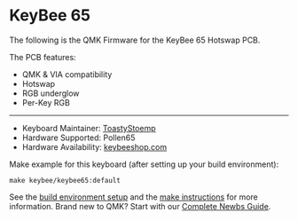 # KeyBee 65

The following is the QMK Firmware for the KeyBee 65 Hotswap PCB.

The PCB features:
* QMK & VIA compatibility
* Hotswap
* RGB underglow
* Per-Key RGB

---

* Keyboard Maintainer: [ToastyStoemp](https://github.com/ToastyStoemp)
* Hardware Supported: Pollen65
* Hardware Availability: [keybeeshop.com](https://www.keybeeshop.com/collections/keyboards/products/pollen65-mechanical-keyboard-kit)

Make example for this keyboard (after setting up your build environment):

    make keybee/keybee65:default

See the [build environment setup](https://docs.qmk.fm/#/getting_started_build_tools) and the [make instructions](https://docs.qmk.fm/#/getting_started_make_guide) for more information. Brand new to QMK? Start with our [Complete Newbs Guide](https://docs.qmk.fm/#/newbs).
